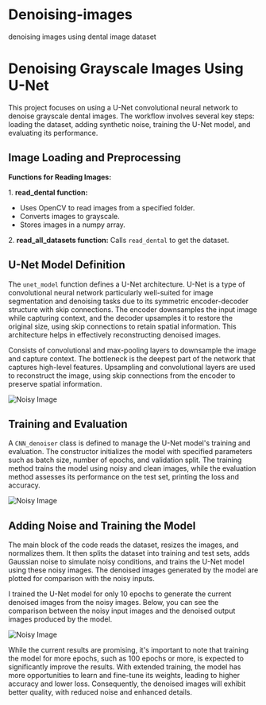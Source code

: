 # Denoising-images
denoising images using dental image dataset

<!DOCTYPE html>
<html lang="en">
<head>
    <meta charset="UTF-8">
    <meta name="viewport" content="width=device-width, initial-scale=1.0">
   
</head>
<body>
    <div class="container">
        <h1>Denoising Grayscale Images Using U-Net</h1>
        <p>This project focuses on using a U-Net convolutional neural network to denoise grayscale dental images. The workflow involves several key steps: loading the dataset, adding synthetic noise, training the U-Net model, and evaluating its performance.</p>

  <h2>Image Loading and Preprocessing</h2>
        <p><strong>Functions for Reading Images:</strong></p>
        <p>1. <strong>read_dental function:</strong></p>
        <ul>
            <li>Uses OpenCV to read images from a specified folder.</li>
            <li>Converts images to grayscale.</li>
            <li>Stores images in a numpy array.</li>
        </ul>
        <p>2. <strong>read_all_datasets function:</strong> Calls <code>read_dental</code> to get the dataset.</p>

   <h2>U-Net Model Definition</h2>
        <p>The <code>unet_model</code> function defines a U-Net architecture. U-Net is a type of convolutional neural network particularly well-suited for image segmentation and denoising tasks due to its symmetric encoder-decoder structure with skip connections. The encoder downsamples the input image while capturing context, and the decoder upsamples it to restore the original size, using skip connections to retain spatial information. This architecture helps in effectively reconstructing denoised images.</p>
        <p>Consists of convolutional and max-pooling layers to downsample the image and capture context. The bottleneck is the deepest part of the network that captures high-level features. Upsampling and convolutional layers are used to reconstruct the image, using skip connections from the encoder to preserve spatial information.</p>

  <img src="path/to/your/noisy_image.jpg" alt="Noisy Image">

   <h2>Training and Evaluation</h2>
        <p>A <code>CNN_denoiser</code> class is defined to manage the U-Net model's training and evaluation. The constructor initializes the model with specified parameters such as batch size, number of epochs, and validation split. The training method trains the model using noisy and clean images, while the evaluation method assesses its performance on the test set, printing the loss and accuracy.</p>

  <img src="path/to/your/noisy_image.jpg" alt="Noisy Image">

   <h2>Adding Noise and Training the Model</h2>
        <p>The main block of the code reads the dataset, resizes the images, and normalizes them. It then splits the dataset into training and test sets, adds Gaussian noise to simulate noisy conditions, and trains the U-Net model using these noisy images. The denoised images generated by the model are plotted for comparison with the noisy inputs.</p>

   <p>I trained the U-Net model for only 10 epochs to generate the current denoised images from the noisy images. Below, you can see the comparison between the noisy input images and the denoised output images produced by the model.</p>

   <img src="path/to/your/noisy_image.jpg" alt="Noisy Image">

  <p>While the current results are promising, it's important to note that training the model for more epochs, such as 100 epochs or more, is expected to significantly improve the results. With extended training, the model has more opportunities to learn and fine-tune its weights, leading to higher accuracy and lower loss. Consequently, the denoised images will exhibit better quality, with reduced noise and enhanced details.</p>
    </div>
</body>
</html>
